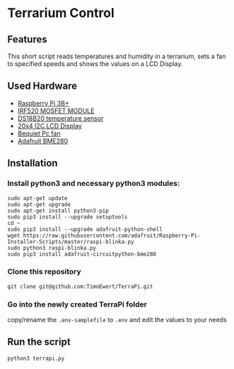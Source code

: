 # Terrarium Control

## Features
This short script reads temperatures and humidity in a terrarium, sets a fan to specified speeds and shows the values on a LCD Display.

## Used Hardware
- [Raspberry Pi 3B+](https://www.raspberrypi.org/products/raspberry-pi-3-model-b-plus/)
- [IRF520 MOSFET MODULE](https://www.amazon.de/gp/product/B01F3I9QDU)
- [DS18B20 temperature sensor](https://www.amazon.de/gp/product/B07GZWMCBM)
- [20x4 I2C LCD Display](https://www.amazon.de/gp/product/B0859YY2NZ)
- [Bequiet Pc fan](https://www.amazon.de/gp/product/B00IOIJ4AC)
- [Adafruit BME280](https://www.reichelt.de/de/de/entwicklerboards-temperatur-feuchtigkeits-und-drucksensor--debo-sens-thd-p235476.html)

## Installation
### Install python3 and necessary python3 modules:
```
sudo apt-get update
sudo apt-get upgrade
sudo apt-get install python3-pip
sudo pip3 install --upgrade setuptools
cd ~
sudo pip3 install --upgrade adafruit-python-shell
wget https://raw.githubusercontent.com/adafruit/Raspberry-Pi-Installer-Scripts/master/raspi-blinka.py
sudo python3 raspi-blinka.py
sudo pip3 install adafruit-circuitpython-bme280 
```

### Clone this repository
`git clone git@github.com:TimoEwert/TerraPi.git`

### Go into the newly created TerraPi folder 
copy/rename the `.env-samplefile` to `.env` and edit the values to your needs


## Run the script
`python3 terrapi.py`

